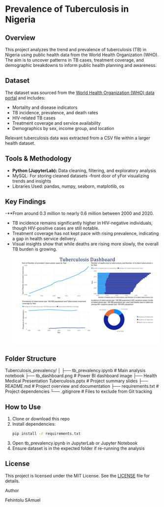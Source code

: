 # Prevalence of Tuberculosis in Nigeria

## Overview
This project analyzes the trend and prevalence of tuberculosis (TB) in Nigeria using public health data from the World Health Organization (WHO). The aim is to uncover patterns in TB cases, treatment coverage, and demographic breakdowns to inform public health planning and awareness.

## Dataset
The dataset was sourced from the [World Health Organization (WHO) data portal](https://www.who.int/data) and includes:
- Mortality and disease indicators
- TB incidence, prevalence, and death rates
- HIV-related TB cases
- Treatment coverage and service availability
- Demographics by sex, income group, and location

Relevant tuberculosis data was extracted from a CSV file within a larger health dataset.

## Tools & Methodology
- **Python (JupyterLab):** Data cleaning, filtering, and exploratory analysis
- MySQL: For storing cleaned datasets
-front door of yFor visualizing trends and insights
- Libraries Used: pandas, numpy, seaborn, matplotlib, os

## Key Findings
-**From around 0.3 million to nearly 0.6 million between 2000 and 2020.
- TB incidence remains significantly higher in HIV-negative individuals, though HIV-positive cases are still notable.
- Treatment coverage has not kept pace with rising prevalence, indicating a gap in health service delivery.
- Visual insights show that while deaths are rising more slowly, the overall TB burden is growing.
  ![Dashboard Overview](Tuberculosis_prevalency/tb_dashboard.jpg)

## Folder Structure

Tuberculosis_prevalency/
│
├── tb_prevalency.ipynb                                      # Main analysis notebook
├── tb_dashboard.png                                         # Power BI dashboard image
├── Health Medical Presentation Tuberculosis.pptx            # Project summary slides
├── README.md                                                # Project overview and documentation
├── requirements.txt                                         # Project dependencies
└── .gitignore                                               # Files to exclude from Git tracking

## How to Use
1. Clone or download this repo
2. Install dependencies:
   ```bash
   pip install -r requirements.txt

 3. Open tb_prevalency.ipynb in JupyterLab or Jupyter Notebook
 4. Ensure dataset is in the expected folder if re-running the analysis

## License
This project is licensed under the MIT License. See the [LICENSE](LICENSE) file for details.

Author

Fehintolu SAmuel
